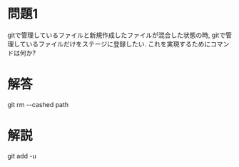 # 問題1
gitで管理しているファイルと新規作成したファイルが混合した状態の時,
gitで管理しているファイルだけをステージに登録したい.
これを実現するためにコマンドは何か?

# 解答
git rm --cashed path

# 解説
git add -u
